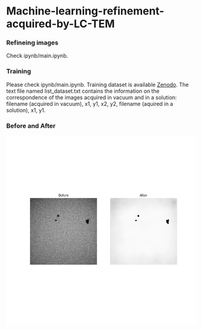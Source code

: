 # Machine-learning-refinement-acquired-by-LC-TEM

### Refineing images
Check ipynb/main.ipynb.

### Training 
Please check ipynb/main.ipynb.
Training dataset is available [Zenodo](https://doi.org/10.5281/zenodo.10042733).
The text file named list_dataset.txt contains the information on the correspondence of the images acquired in vacuum and in a solution: filename (acquired in vacuum), x1, y1, x2, y2, filename (aquired in a solution), x1, y1.



### Before and After

![ipynb/output.png](ipynb/output.png)
